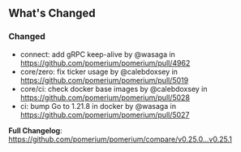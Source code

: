 ## What's Changed

### Changed
* connect: add gRPC keep-alive by @wasaga in https://github.com/pomerium/pomerium/pull/4962
* core/zero: fix ticker usage by @calebdoxsey in https://github.com/pomerium/pomerium/pull/5019
* core/ci: check docker base images by @calebdoxsey in https://github.com/pomerium/pomerium/pull/5028
* ci: bump Go to 1.21.8 in docker by @wasaga in https://github.com/pomerium/pomerium/pull/5027

**Full Changelog**: https://github.com/pomerium/pomerium/compare/v0.25.0...v0.25.1
